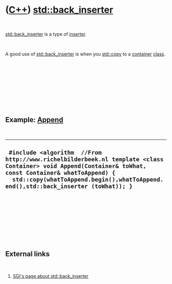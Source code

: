 
 

 

 

 

 

([C++](Cpp.md)) [std::back\_inserter](CppBack_inserter.md)
============================================================

 

[std::back\_inserter](CppBack_inserter.md) is a type of
[inserter](CppInserter.md).

 

A good use of [std::back\_inserter](CppBack_inserter.md) is when you
[std::copy](CppStdCopy.md) to a [container](CppContainer.md)
[class](CppClass.md).

 

 

 

 

 

Example: [Append](CppAppend.md)
--------------------------------

 

  ----------------------------------------------------------------------------------------------------------------------------------------------------------------------------------------------------------------------------------------------
  ` #include <algorithm  //From http://www.richelbilderbeek.nl template <class Container> void Append(Container& toWhat, const Container& whatToAppend) {   std::copy(whatToAppend.begin(),whatToAppend.end(),std::back_inserter (toWhat)); }`
  ----------------------------------------------------------------------------------------------------------------------------------------------------------------------------------------------------------------------------------------------

 

 

 

 

 

External links
--------------

 

1.  [SGI's page about
    std::back\_inserter](http://www.sgi.com/tech/stl/back_insert_iterator.html)

 

 

 

 

 

 

